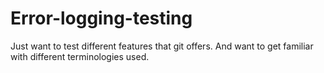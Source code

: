 Error-logging-testing
=====================

Just want to test different features that git offers. And want to get familiar with different terminologies used.